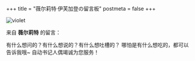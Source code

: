 +++
title = "薇尔莉特·伊芙加登の留言板"
postmeta = false
+++

![violet](https://tuchuang.voooe.cn/images/2023/01/02/violet.webp)

来自 **薇尔莉特** 的留言：

有什么想问的？有什么想说的？有什么想吐槽的？
哪怕是有什么想吃的，都可以告诉我哦~
自动书记人偶竭诚为您服务！

